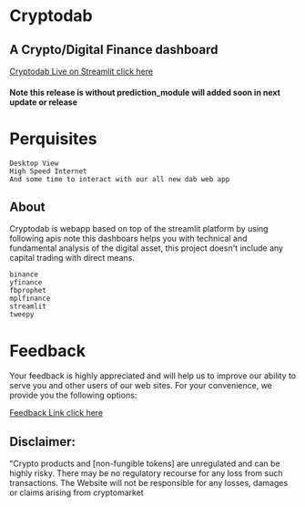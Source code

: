 # Cryptodab


## A Crypto/Digital Finance dashboard 


[Cryptodab Live on Streamlit click here ](https://harshstag-cryptodabv5-app-ua7kz8.streamlitapp.com/)
#### Note this release is without prediction_module  will added soon in next update or release



# Perquisites 


```
Desktop View
High Speed Internet 
And some time to interact with our all new dab web app 

```




## About

Cryptodab is webapp based on top of the streamlit platform by using following apis note this dashboars helps you with technical and fundamental analysis of the digital asset, this project doesn't include any capital trading with direct means.


```
binance
yfinance
fbprophet
mplfinance
streamlit
tweepy
```



# Feedback 

Your feedback is highly appreciated and will help us to improve our ability to serve you and other users of our web sites. For your convenience, we provide you the following options:

[Feedback Link click here ](https://form.jotform.com/221963166587467)





## Disclaimer:

“Crypto products and [non-fungible tokens] are unregulated and can be highly risky. There may be no regulatory recourse for any loss from such transactions. The Website will not be responsible for any losses, damages or claims arising from cryptomarket




